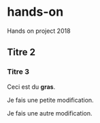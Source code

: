 # hands-on
Hands on project 2018

## Titre 2
### Titre 3

Ceci est du **gras**.

Je fais une petite modification.

Je fais une autre modification.
